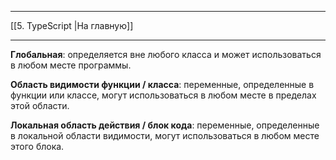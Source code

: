 ____

[[5. TypeScript |На главную]]

_____

**Глобальная**: определяется вне любого класса и может использоваться в любом месте программы.  
  
**Область видимости функции / класса**: переменные, определенные в функции или классе, могут использоваться в любом месте в пределах этой области.  
  
**Локальная область действия / блок кода**: переменные, определенные в локальной области видимости, могут использоваться в любом месте этого блока.